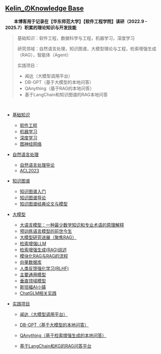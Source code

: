 ## [Kelin_のKnowledge Base](https://www.bullorwolf.top)

&emsp;&emsp;**本博客用于记录在【华东师范大学】【软件工程学院】读研（2022.9 - 2025.7）积累的理论知识与开发技能**

> 基础知识：软件工程，数据科学与工程，机器学习，深度学习
>
> 研究领域：自然语言处理，知识图谱，大模型理论与工程，检索增强生成（RAG），智能体（Agent）
>
> 实践项目：
>
> - 闻达（大模型调用平台）
> - DB-GPT（基于大模型的本地问答）
> - QAnything（基于RAG的本地问答）
> - 基于LangChain和知识图谱的RAG本地问答

&emsp;&emsp;

- [基础知识](1.Basic/_basic.md)

  - [软件工程](1.Basic/SE/软件工程)
  - [机器学习](1.Basic/ML/机器学习)
  - [深度学习](1.Basic/DL/深度学习)
  - [图神经网络](1.Basic/Other/图神经网络)

- [自然语言处理](2.NLP/_nlp)

  - [自然语言处理导论](2.NLP/自然语言处理导论)
  - [ACL2023](2.NLP/ACL2023：LLM相关论文总结)

- [知识图谱](3.KG/_kg)

  - [知识图谱入门](3.KG/知识图谱入门)
  - [知识图谱导论](3.KG/知识图谱导论)
  - [知识图谱经典论文与模型](3.KG/KGE)

- [大模型](4.LLM/_llm)

  - [大语言模型：一种最少数学知识和专业术语的原理解释](4.LLM/Theory/大语言模型：一种最少数学知识和专业术语的原理解释)
  - [预训练语言模型的前世今生](4.LLM/Theory/预训练语言模型的前世今生)
  - [大模型研究进展（聚焦RAG）](4.LLM/Engineering/大模型研究进展（聚焦RAG）)
  - [检索增强LLM](4.LLM/Theory/检索增强LLM)
  - [检索增强生成(RAG)综述](4.LLM/Theory/RAG综述)
  - [模块化RAG与RAG的流程](4.LLM/Theory/模块化RAG与RAG的流程)
  - [向量数据库](4.LLM/Theory/向量数据库)
  - [人类反馈强化学习(RLHF)](4.LLM/Theory/人类反馈强化学习(RLHF))
  - [主要通用模型](4.LLM/Engineering/主要通用模型)
  - [垂直领域模型](4.LLM/Engineering/垂直领域模型)
  - [斯坦福AI小镇](4.LLM/Engineering/AI-Town)
  - [ChatGLM相关实践](4.LLM/Engineering/ChatGLM相关实践)

- [实践项目](5.Coding/_coding.md)

  - [闻达（大模型调用平台）](5.Coding/闻达)
  
  - [DB-GPT（基于大模型的本地问答）](5.Coding/DB-GPT)
  
  - [QAnything（基于检索增强生成的本地问答）](5.Coding/QAnything)
  
  - [基于LangChain和KG的RAG问答平台](5.Coding/基于LangChain和KG的RAG问答平台)
  
    
  
  